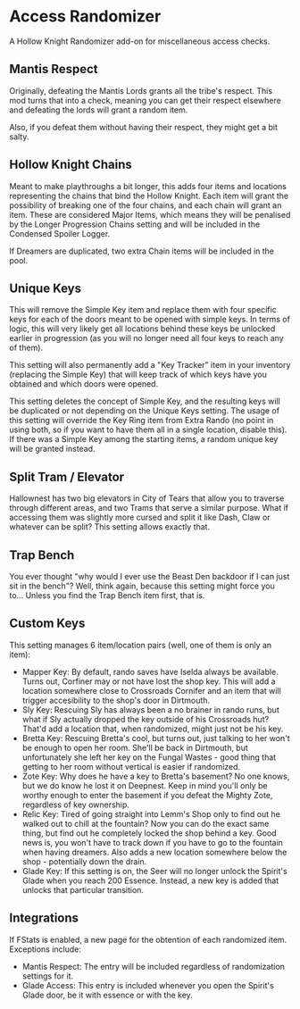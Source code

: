# Access Randomizer

A Hollow Knight Randomizer add-on for miscellaneous access checks.

## Mantis Respect

Originally, defeating the Mantis Lords grants all the tribe's respect. This mod turns that into a check, meaning you can get their respect elsewhere and defeating the lords will grant a random item.

Also, if you defeat them without having their respect, they might get a bit salty.

## Hollow Knight Chains

Meant to make playthroughs a bit longer, this adds four items and locations representing the chains that bind the Hollow Knight. Each item will grant the possibility of breaking one of the four chains, and each chain will grant an item. These are considered Major Items, which means they will be penalised by the Longer Progression Chains setting and will be included in the Condensed Spoiler Logger.

If Dreamers are duplicated, two extra Chain items will be included in the pool.

## Unique Keys

This will remove the Simple Key item and replace them with four specific keys for each of the doors meant to be opened with simple keys. In terms of logic, this will very likely get all locations behind these keys be unlocked earlier in progression (as you will no longer need all four keys to reach any of them).

This setting will also permanently add a "Key Tracker" item in your inventory (replacing the Simple Key) that will keep track of which keys have you obtained and which doors were opened.

This setting deletes the concept of Simple Key, and the resulting keys will be duplicated or not depending on the Unique Keys setting. The usage of this setting will override the Key Ring item from Extra Rando (no point in using both, so if you want to have them all in a single location, disable this). If there was a Simple Key among the starting items, a random unique key will be granted instead.

## Split Tram / Elevator

Hallownest has two big elevators in City of Tears that allow you to traverse through different areas, and two Trams that serve a similar purpose. What if accessing them was slightly more cursed and split it like Dash, Claw or whatever can be split? This setting allows exactly that.

## Trap Bench

You ever thought "why would I ever use the Beast Den backdoor if I can just sit in the bench"? Well, think again, because this setting might force you to... Unless you find the Trap Bench item first, that is.

## Custom Keys

This setting manages 6 item/location pairs (well, one of them is only an item):

- Mapper Key: By default, rando saves have Iselda always be available. Turns out, Corfiner may or not have lost the shop key. This will add a location somewhere close to Crossroads Cornifer and an item that will trigger accesibility to the shop's door in Dirtmouth.
- Sly Key: Rescuing Sly has always been a no brainer in rando runs, but what if Sly actually dropped the key outside of his Crossroads hut? That'd add a location that, when randomized, might just not be his key.
- Bretta Key: Rescuing Bretta's cool, but turns out, just talking to her won't be enough to open her room. She'll be back in Dirtmouth, but unfortunately she left her key on the Fungal Wastes - good thing that getting to her room without vertical is easier if randomized.
- Zote Key: Why does he have a key to Bretta's basement? No one knows, but we do know he lost it on Deepnest. Keep in mind you'll only be worthy enough to enter the basement if you defeat the Mighty Zote, regardless of key ownership.
- Relic Key: Tired of going straight into Lemm's Shop only to find out he walked out to chill at the fountain? Now you can do the exact same thing, but find out he completely locked the shop behind a key. Good news is, you won't have to track down if you have to go to the fountain when having dreamers. Also adds a new location somewhere below the shop - potentially down the drain.
- Glade Key: If this setting is on, the Seer will no longer unlock the Spirit's Glade when you reach 200 Essence. Instead, a new key is added that unlocks that particular transition.

## Integrations

If FStats is enabled, a new page for the obtention of each randomized item. Exceptions include:
- Mantis Respect: The entry will be included regardless of randomization settings for it.
- Glade Access: This entry is included whenever you open the Spirit's Glade door, be it with essence or with the key.
